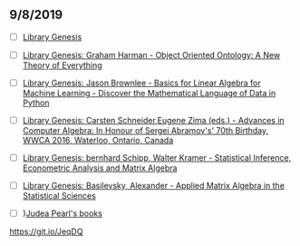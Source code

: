 ## 9/8/2019

- [ ] [Library Genesis](http://gen.lib.rus.ec/search.php?&req=Graham+Harman&phrase=0&view=simple&column=def&sort=year&sortmode=DESC)

- [ ] [Library Genesis: Graham Harman - Object Oriented Ontology: A New Theory of Everything](http://gen.lib.rus.ec/book/index.php?md5=FEA84861B16ED65E52207269B0AD172C)

- [ ] [Library Genesis: Jason Brownlee - Basics for Linear Algebra for Machine Learning - Discover the Mathematical Language of Data in Python](http://gen.lib.rus.ec/book/index.php?md5=AA6336B23F772F63E5BEDC91BDF02FE6)

- [ ] [Library Genesis: Carsten Schneider,Eugene Zima (eds.) - Advances in Computer Algebra: In Honour of Sergei Abramov's' 70th Birthday, WWCA 2016, Waterloo, Ontario, Canada](http://gen.lib.rus.ec/book/index.php?md5=ACC73A776E65F80F80AF81692734BD95)

- [ ] [Library Genesis: bernhard Schipp, Walter Kramer - Statistical Inference, Econometric Analysis and Matrix Algebra](http://gen.lib.rus.ec/book/index.php?md5=DC859F5C00FA251C0D7FDA2E16AA1F5D)

- [ ] [Library Genesis: Basilevsky, Alexander - Applied Matrix Algebra in the Statistical Sciences](http://gen.lib.rus.ec/book/index.php?md5=80D8213C455E5658690058E318866B28)


- [ ] )[Judea Pearl's books](https://libgen.is/search.php?&req=Judea+Pearl&phrase=0&view=simple&column=author&sort=year&sortmode=DESC)





https://git.io/JeqDQ
